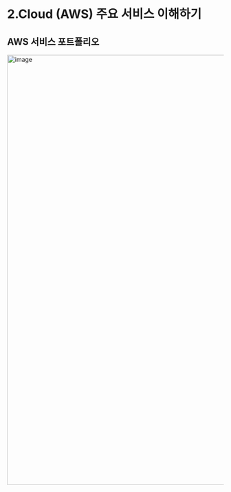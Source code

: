 # 2.Cloud (AWS) 주요 서비스 이해하기
## AWS 서비스 포트폴리오

<img width="1000" alt="image" src="https://www.cloudz.co.kr/assets/imgs/sub/u0206/aws/aws_portfolio.png">
